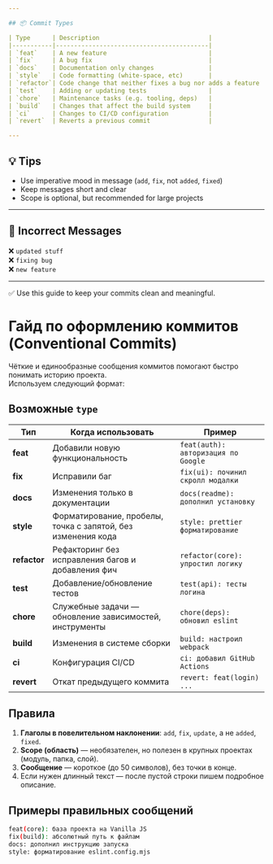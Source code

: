 ```yaml
---

## 📦 Commit Types

| Type      | Description                              |
|-----------|------------------------------------------|
| `feat`    | A new feature                            |
| `fix`     | A bug fix                                |
| `docs`    | Documentation only changes               |
| `style`   | Code formatting (white-space, etc)       |
| `refactor`| Code change that neither fixes a bug nor adds a feature |
| `test`    | Adding or updating tests                 |
| `chore`   | Maintenance tasks (e.g. tooling, deps)   |
| `build`   | Changes that affect the build system     |
| `ci`      | Changes to CI/CD configuration           |
| `revert`  | Reverts a previous commit                |

---
```


## 💡 Tips

- Use imperative mood in message (`add`, `fix`, not `added`, `fixed`)
- Keep messages short and clear
- Scope is optional, but recommended for large projects

---

## 🛑 Incorrect Messages

❌ `updated stuff`  
❌ `fixing bug`  
❌ `new feature`

---

✅ Use this guide to keep your commits clean and meaningful.

# Гайд по оформлению коммитов (Conventional Commits)

Чёткие и единообразные сообщения коммитов помогают быстро понимать историю проекта.  
Используем следующий формат:

## Возможные `type`

| Тип          | Когда использовать                                           | Пример                              |
| ------------ | ------------------------------------------------------------ | ----------------------------------- |
| **feat**     | Добавили новую функциональность                              | `feat(auth): авторизация по Google` |
| **fix**      | Исправили баг                                                | `fix(ui): починил скролл модалки`   |
| **docs**     | Изменения только в документации                              | `docs(readme): дополнил установку`  |
| **style**    | Форматирование, пробелы, точка с запятой, без изменения кода | `style: prettier форматирование`    |
| **refactor** | Рефакторинг без исправления багов и добавления фич           | `refactor(core): упростил логику`   |
| **test**     | Добавление/обновление тестов                                 | `test(api): тесты логина`           |
| **chore**    | Служебные задачи — обновление зависимостей, инструменты      | `chore(deps): обновил eslint`       |
| **build**    | Изменения в системе сборки                                   | `build: настроил webpack`           |
| **ci**       | Конфигурация CI/CD                                           | `ci: добавил GitHub Actions`        |
| **revert**   | Откат предыдущего коммита                                    | `revert: feat(login) ...`           |

## Правила

1. **Глаголы в повелительном наклонении**: `add`, `fix`, `update`, а не `added`, `fixed`.
2. **Scope (область)** — необязателен, но полезен в крупных проектах (модуль, папка, слой).
3. **Сообщение** — короткое (до 50 символов), без точки в конце.
4. Если нужен длинный текст — после пустой строки пишем подробное описание.

## Примеры правильных сообщений

```bash
feat(core): база проекта на Vanilla JS
fix(build): абсолютный путь к файлам
docs: дополнил инструкцию запуска
style: форматирование eslint.config.mjs
```
